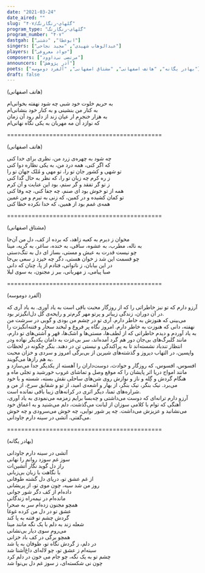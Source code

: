 ```yaml
---
date: "2021-03-24"
date_aired: ""
slug: "گلهای-رنگارنگ/۴۰۷"
program_type: "گلهای-رنگارنگ"
program_number: "۴۰۷"
dastgah: ["ابوعطا", "دشتی"]
singers: ["عبدالوهاب شهیدی", "مجید نجاحی"]
players: ["جواد معروفی"]
composers: ["مرتضی نی‌داوود"]
announcers: ["آذر پژوهش"]
poets: ["بهادر یگانه", "هاتف اصفهانی", "مشتاق اصفهانی", "آلفرد دوموسه"]
draft: false
---
```


(هاتف اصفهانی)  

به حریم خلوت خود شبی چه شود نهفته بخوانی‌ام  
به کنار من بنشینی و به کنار خود بنشانی‌ام  
به هزار خنجرم ار عیان زند از دلم رود آن زمان  
که نوازد آن مه مهربان به یکی نگاه نهانی‌ام  

============================================  

(هاتف اصفهانی)  

چه شود به چهره‌ی زرد من، نظری برای خدا کنی  
که اگر کنی، همه درد من، به یکی نظاره دوا کنی  
تو شهی و کشور جان تو را، تو مهی و مُلک جهان تو را  
ز ره کرم چه زیان تو را، که نظر به حال گدا کنی  
ز تو گر تفقد و گر ستم، بود این عنایت و آن کرم  
همه از تو خوش بود ای صنم، چه جفا کنی، چه وفا کنی  
تو کمان کشیده و در کمین، که زنی به تیرم و من غمین  
همه‌ی غمم بود از همین، که خدا نکرده خطا کنی  

============================================  

(مشتاق اصفهانی)  

مخوان ز دیرم به کعبه زاهد، که برده از کف، دل من آن‌جا  
به ناله، مطرب، به عشوه، ساقی، به خنده، ساغر، به گریه، مینا  
چو نیست قدرت به عیش و مستی، بساز ای دل به تنگ‌دستی  
چو قسمت این شد ز خوان هستی، دگر چه خیزد ز سعی بی‌جا  
در این بیابان، ز ناتوانی، فتادم از پا، چنان که دانی  
صبا پیامی، ز مهربانی، ببر ز مجنون، به سوی لیلا  

============================================  

(آلفرد دوموسه)  

آرزو دارم که تو نیز خاطراتی را که از روزگار محبت باقی است به یاد آوری. به یاد آری که در آن دوران، زندگی زیباتر و پرتو مهر گرم‌تر و رایحه‌ی گل دل‌انگیزتر بود.  
می‌بینی که هنوزش به خاطر دارم. آری تو در چشم من بودی و گویی در سرشت من نهفته، دانی كه هنوزت به خاطر دارم. امروز نگاه پر فروغ و لبخند سحار و فتنه‌انگیزت را به یاد آوردم و دیدم خاطراتی که از لطف‌ها، مستی‌ها و اشک‌ها، قهر و آشتی‌های تو دارم، مانند گلبرگ‌های بی‌جان دور هم گرد آمده‌اند، سر بی‌عزت به دامان یکدیگر نهاده ودر انتظار تندباد نشسته‌اند تا به پراکندگی و نیستی تن در دهند. بنگر چگونه در لحظات واپسین، در التهاب دیروز و گذشته‌های شیرین از بی‌برگی امروز و سردی و خزان محبت به هم رازها می‌گویند.  
افسوس، افسوس، که روزگار و حوادث، دوست‌داران را آهسته از یکدیگر جدا می‌سازد و مانند امواج دریا اثر پایشان را که موقع وصل و تماشای غروب خورشید و تجلی ماه و هنگام گردش و گِله و ناز و نوازش روی شن‌های ساحلی نقش بسته، شسته و با خود می‌برد. نیک بنگر، نیک بنگر، از بهار و اشعه‌ی امید، از تو و شقایق سرخ، از من و شراره‌های تمنا، دیگر اثری در کرانه‌های زیبا باقی نمانده است.  
آرزو دارم ترانه‌ای که دوست می‌داشتی و چه‌بسا برایم زمزمه می‌نمودی به یاد آوری، آهنگی که توام با کلامی سوزان از لبانت می‌گذشت، دلم می‌شنید و به اعماق خود می‌نشانید و عزیزش می‌داشت. چه پر شور نوایی، چه خوش می‌سرودی و چه خوش می‌گفتی، آتشی در سینه دارم جاودانی.  

============================================  

(بهادر یگانه)  

آتشی در سینه دارم جاودانی  
سوز غم سوزد روانم را نهانی  
راز دل گوید نگار آتشین‌ات  
با نگاهت با زبان بی‌زبانی  
از غم عشق تو، دریای دل گشته طوفانی  
روز من شد سیه، چون موی تو، از پریشانی  
داده‌ام از کف دگر شور جوانی  
مانده‌ام در نیمه‌راه زندگانی  
همچو مجنون زده‌ام سر به صحرا  
عشق تو در دل من کرده غوغا  
گردش چشم تو فتنه به پا کند  
شعله زند به دلم با یک نگه مانند مینا  
می‌روم سوی دیار بی‌نشانی  
همچو برگی در کف باد خزانی  
در دلم، ز گردش نگاه تو، طوفان به پا شد  
سینه‌ام ز عشق تو، چو لاله‌ای داغ‌آشنا شد  
چشم تو به یک نگه، چو جام می خون در دلم کرد  
چون نی‌ شکسته‌ای، ز سوز غم دل بی‌نوا شد  
